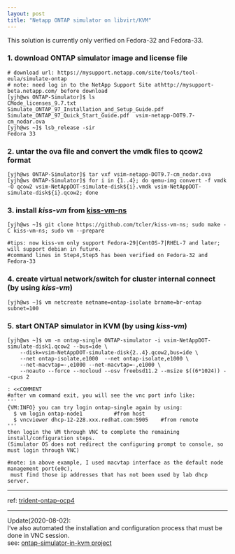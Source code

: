 ```yaml
---
layout: post
title: "Netapp ONTAP simulator on libvirt/KVM"
---
```


This solution is currently only verified on Fedora-32 and Fedora-33.

### 1. download ONTAP simulator image and license file
```
# download url: https://mysupport.netapp.com/site/tools/tool-eula/simulate-ontap
# note: need log in to the NetApp Support Site athttp://mysupport-beta.netapp.com/ before download
[yjh@ws ONTAP-Simulator]$ ls
CMode_licenses_9.7.txt  Simulate_ONTAP_97_Installation_and_Setup_Guide.pdf  Simulate_ONTAP_97_Quick_Start_Guide.pdf  vsim-netapp-DOT9.7-cm_nodar.ova
[yjh@ws ~]$ lsb_release -sir
Fedora 33
```


### 2. untar the ova file and convert the vmdk files to qcow2 format
```
[yjh@ws ONTAP-Simulator]$ tar vxf vsim-netapp-DOT9.7-cm_nodar.ova
[yjh@ws ONTAP-Simulator]$ for i in {1..4}; do qemu-img convert -f vmdk -O qcow2 vsim-NetAppDOT-simulate-disk${i}.vmdk vsim-NetAppDOT-simulate-disk${i}.qcow2; done
```


### 3. install *kiss-vm* from [kiss-vm-ns](https://github.com/tcler/kiss-vm-ns "kiss-vm-ns")
```
[yjh@ws ~]$ git clone https://github.com/tcler/kiss-vm-ns; sudo make -C kiss-vm-ns; sudo vm --prepare

#tips: now kiss-vm only support Fedora-29|CentOS-7|RHEL-7 and later; will support debian in future.
#command lines in Step4,Step5 has been verified on Fedora-32 and Fedora-33
```


### 4. create virtual network/switch for cluster internal connect (by using *kiss-vm*)
```
[yjh@ws ~]$ vm netcreate netname=ontap-isolate brname=br-ontap subnet=100
```


### 5. start ONTAP simulator in KVM (by using *kiss-vm*)
```
[yjh@ws ~]$ vm -n ontap-single ONTAP-simulator -i vsim-NetAppDOT-simulate-disk1.qcow2 --bus=ide \
    --disk=vsim-NetAppDOT-simulate-disk{2..4}.qcow2,bus=ide \
    --net ontap-isolate,e1000  --net ontap-isolate,e1000 \
    --net-macvtap=-,e1000 --net-macvtap=-,e1000 \
    --noauto --force --nocloud --osv freebsd11.2 --msize $((6*1024)) --cpus 2
```

```
: <<COMMENT
#after vm command exit, you will see the vnc port info like:
'''
{VM:INFO} you can try login ontap-single again by using:
  $ vm login ontap-node1          #from host
  $ vncviewer dhcp-12-228.xxx.redhat.com:5905    #from remote
'''
then login the VM through VNC to complete the remaining install/configuration steps.
(Simulator OS does not redirect the configuring prompt to console, so must login through VNC)

#note: in above example, I used macvtap interface as the default node management port(e0c),
 must find those ip addresses that has not been used by lab dhcp server.
 ```

---
ref: [trident-ontap-ocp4](https://www.underkube.com/posts/trident-ontap-ocp4/)

---
Update(2020-08-02):  
I‘ve also automated the installation and configuration process that must be done in VNC session.  
see: [ontap-simulator-in-kvm project](https://github.com/tcler/ontap-simulator-in-kvm)
